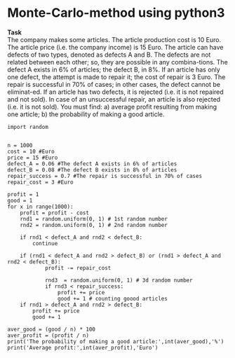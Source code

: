 # Monte-Carlo-method using python3
**Task**  
The company makes some articles. The article production cost is 10 Euro. The article price (i.e. the company income) is 15 Euro.
The article can have defects of two types, denoted as defects A and B. The defects are not related between each other; so, they are possible in any combina-tions. The defect A exists in 6% of articles; the defect B, in 8%. If an article has only one defect, the attempt is made to repair it; the cost of repair is 3 Euro. The repair is successful in 70% of cases; in other cases, the defect cannot be eliminat-ed. If an article has two defects, it is rejected (i.e. it is not repaired and not sold). In case of an unsuccessful repair, an article is also rejected (i.e. it is not sold).
You must find: 
a) average profit resulting from making one article; 
b) the probability of making a good article.

```
import random


n = 1000
cost = 10 #Euro
price = 15 #Euro
defect_A = 0.06 #The defect A exists in 6% of articles
defect_B = 0.08 #The defect B exists in 8% of articles
repair_success = 0.7 #The repair is successful in 70% of cases
repair_cost = 3 #Euro

profit = 1
good = 1
for x in range(1000):
    profit = profit - cost
    rnd1 = random.uniform(0, 1) # 1st random number
    rnd2 = random.uniform(0, 1) # 2nd random number

    if rnd1 < defect_A and rnd2 < defect_B:
        continue 

    if (rnd1 < defect_A and rnd2 > defect_B) or (rnd1 > defect_A and rnd2 < defect_B):
            profit -= repair_cost

            rnd3  = random.uniform(0, 1) # 3d random number
            if rnd3 < repair_success:
                profit += price
                good += 1 # counting goood articles
    if rnd1 > defect_A and rnd2 > defect_B:
        profit += price
        good += 1
    
aver_good = (good / n) * 100
aver_profit = (profit / n)
print('The probability of making a good article:',int(aver_good),'%')                
print('Average profit:',int(aver_profit),'Euro')        

```
